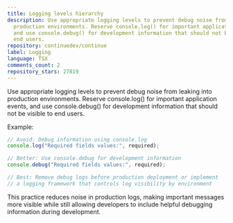 ```yaml
---
title: Logging levels hierarchy
description: Use appropriate logging levels to prevent debug noise from leaking into
  production environments. Reserve console.log() for important application events,
  and use console.debug() for development information that should not be visible to
  end users.
repository: continuedev/continue
label: Logging
language: TSX
comments_count: 2
repository_stars: 27819
---
```


Use appropriate logging levels to prevent debug noise from leaking into production environments. Reserve console.log() for important application events, and use console.debug() for development information that should not be visible to end users.

Example:
```typescript
// Avoid: Debug information using console.log
console.log("Required fields values:", required);

// Better: Use console.debug for development information
console.debug("Required fields values:", required);

// Best: Remove debug logs before production deployment or implement
// a logging framework that controls log visibility by environment
```

This practice reduces noise in production logs, making important messages more visible while still allowing developers to include helpful debugging information during development.